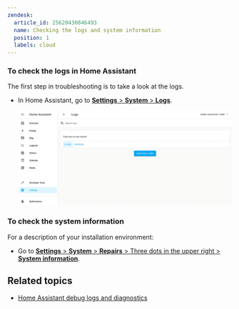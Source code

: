 ```yaml
---
zendesk:
  article_id: 25620430846493
  name: Checking the logs and system information
  position: 1
  labels: cloud
---
```


### To check the logs in Home Assistant

The first step in troubleshooting is to take a look at the logs.

- In Home Assistant, go to [**Settings** > **System** > **Logs**](https://my.home-assistant.io/redirect/logs/).

    <img src="/static/img/cloud/ha-logs.png" alt="Home Assistant logs" class="w-100">

### To check the system information

For a description of your installation environment:

- Go to [**Settings** > **System** > **Repairs** > Three dots in the upper right > **System information**](https://my.home-assistant.io/redirect/system_health/).

## Related topics

- [Home Assistant debug logs and diagnostics](https://www.home-assistant.io/docs/configuration/troubleshooting/#debug-logs-and-diagnostics)
